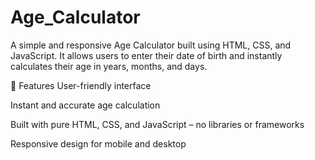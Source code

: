# Age_Calculator
A simple and responsive Age Calculator built using HTML, CSS, and JavaScript.
It allows users to enter their date of birth and instantly calculates their age in years, months, and days.

🚀 Features
User-friendly interface

Instant and accurate age calculation

Built with pure HTML, CSS, and JavaScript – no libraries or frameworks

Responsive design for mobile and desktop
